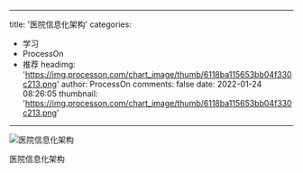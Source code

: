 
---
title: '医院信息化架构'
categories: 
 - 学习
 - ProcessOn
 - 推荐
headimg: 'https://img.processon.com/chart_image/thumb/6118ba115653bb04f330c213.png'
author: ProcessOn
comments: false
date: 2022-01-24 08:26:05
thumbnail: 'https://img.processon.com/chart_image/thumb/6118ba115653bb04f330c213.png'
---

<div>   
<img class="thumb" alt="医院信息化架构" src="https://img.processon.com/chart_image/thumb/6118ba115653bb04f330c213.png" referrerpolicy="no-referrer">
<p>医院信息化架构</p>  
</div>
            